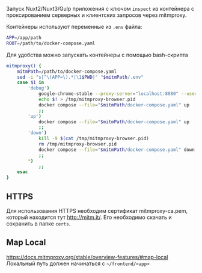 Запуск Nuxt2/Nuxt3/Gulp приложения с ключом `inspect` из
контейнера с проксированием серверных и клиентских запросов 
через mitmproxy.

Контейнеры используют переменные из `.env` файла:
```bash
APP=/app/path
ROOT=/path/to/docker-compose.yaml
```

Для удобства можно запускать контейнеры с помощью bash-скрипта
```bash
mitmproxy() {
    mitmPath=/path/to/docker-compose.yaml
    sed -i "s|^\(APP=\).*|\1$PWD|" "$mitmPath/.env"
    case $1 in
        'debug')
            google-chrome-stable --proxy-server="localhost:8080" --user-data-dir="/tmp" http://localhost:8081 http://192.168.100.2:3000 2>/dev/null &
            echo $! > /tmp/mitmproxy-browser.pid
            docker compose --file="$mitmPath/docker-compose.yaml" up
            ;;
        'up')
            docker compose --file="$mitmPath/docker-compose.yaml" up
            ;;
        'down')
            kill -9 $(cat /tmp/mitmproxy-browser.pid)
            rm /tmp/mitmproxy-browser.pid
            docker compose --file="$mitmPath/docker-compose.yaml" down
            ;;
        *)
            ;;
    esac
}
```

## HTTPS
Для использования HTTPS необходим сертификат mitmproxy-ca.pem,
который находится тут http://mitm.it/. Его необходимо скачать и 
сохранить в папке `certs`.

## Map Local
https://docs.mitmproxy.org/stable/overview-features/#map-local
Локальный путь должен начинаться с `~/frontend/<app>`
